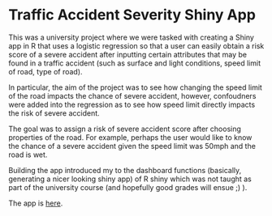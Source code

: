 # Traffic Accident Severity Shiny App
 This was a university project where we were tasked with creating a Shiny app in R that uses a logistic regression so that a user can easily obtain a risk score of a severe accident after inputting certain attributes that may be found in a traffic accident (such as surface and light conditions, speed limit of road, type of road).
 
In particular, the aim of the project was to see how changing the speed limit of the road impacts the chance of severe accident, however, confoudners were added into the regression as to see how speed limit directly impacts the risk of severe accident. 

The goal was to assign a risk of severe accident score after choosing properties of the road. For example, perhaps the user would like to know the chance of a severe accident given the speed limit was 50mph and the road is wet.

Building the app introduced my to the dashboard functions (basically, generating a nicer looking shiny app) of R shiny which was not taught as part of the university course (and hopefully good grades will ensue ;) ).

The app is <a href="https://rypoll.shinyapps.io/Traffic_Accident_LogisticModel/">here</a>.

